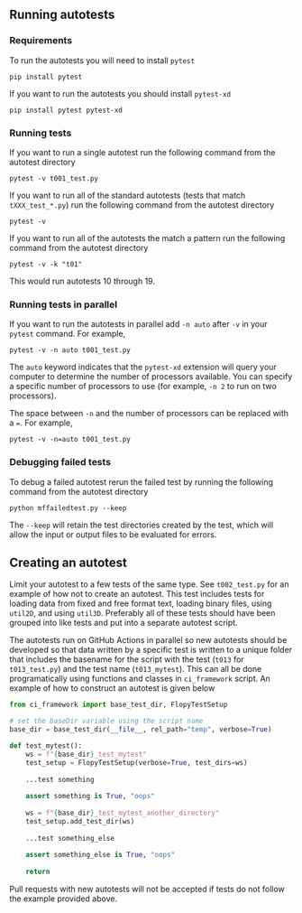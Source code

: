 ## Running autotests

### Requirements
To run the autotests you will need to install `pytest`

    pip install pytest

If you want to run the autotests you should install `pytest-xd`

    pip install pytest pytest-xd

### Running tests
If you want to run a single autotest run the following command from the 
autotest directory

    pytest -v t001_test.py

If you want to run all of the standard autotests (tests that match 
`tXXX_test_*.py`) run the following command from the autotest directory

    pytest -v 

If you want to run all of the autotests the match a pattern run the following
command from the autotest directory

    pytest -v -k "t01"

This would run autotests 10 through 19.


### Running tests in parallel

If you want to run the autotests in parallel add `-n auto` after `-v` in your
`pytest` command. For example,

    pytest -v -n auto t001_test.py

The `auto` keyword indicates that the `pytest-xd` extension will query your 
computer to determine the number of processors available. You can specify a 
specific number of processors to use (for example, `-n 2` to run on two 
processors). 

The space between `-n` and the number of processors can be replaced with a
`=`. For example,

    pytest -v -n=auto t001_test.py

### Debugging failed tests

To debug a failed autotest rerun the failed test by running the following command from the autotest directory

    python mffailedtest.py --keep

The `--keep` will retain the test directories created by the test, which will allow the input or output files to be evaluated for errors.

## Creating an autotest

Limit your autotest to a few tests of the same type. See `t002_test.py` for 
an example of how not to create an autotest. This test includes tests for 
loading data from fixed and free format text, loading binary files, using 
`util2D`, and using `util3D`. Preferably all of these tests should have 
been grouped into like tests and put into a separate autotest script.  

The autotests run on GitHub Actions in parallel so new autotests should be
developed so that data written by a specific test is written to a 
unique folder that includes the basename for the script with the test (`t013` 
for `t013_test.py`) and the test name (`t013_mytest`). This can all be done
programatically using functions and classes in `ci_framework` script. An
example of how to construct an autotest is given below

```python
from ci_framework import base_test_dir, FlopyTestSetup

# set the baseDir variable using the script name
base_dir = base_test_dir(__file__, rel_path="temp", verbose=True)

def test_mytest():
    ws = f"{base_dir}_test_mytest"
    test_setup = FlopyTestSetup(verbose=True, test_dirs=ws)
    
    ...test something
    
    assert something is True, "oops"
    
    ws = f"{base_dir}_test_mytest_another_directory"
    test_setup.add_test_dir(ws)
    
    ...test something_else
    
    assert something_else is True, "oops"
    
    return

```

Pull requests with new autotests will not be accepted if tests do not follow
the example provided above.
